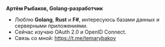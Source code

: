 **Артём Рыбаков, Golang-разработчик**
- Люблю **Golang**, **Rust** и **F#**, интересуюсь базами данных и серверными приложениями.
- Сейчас изучаю OAuth 2.0 и OpenID Connect.
- Связь со мной: https://t.me/temarybakov
